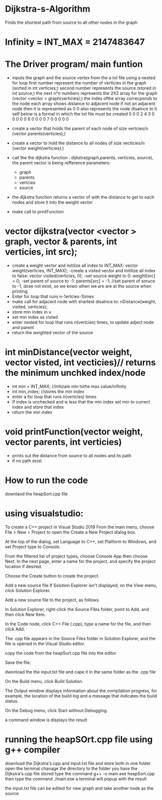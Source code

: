 # Dijkstra-s-Algorithm
Finds the shortest path from source to all other nodes in the graph

# Infinity = INT_MAX = 2147483647

# The Driver program/ main funtion 

- inputs the graph and the source vertex from the a txt file using a nested for loop
    first number represent the number of verticies in the graph (sorted in int verticies;)
    second number represents the source (stored in int source;)
    the next n*n numbers represents the 2X2 array for the graph (vector <vector <int> > graph(verticies);)
    the index ofthe array correcponds to the node
    each array shows distance to adjacent node 
    if not an adjacent node then it is represented as 0 
    0 also represents the node disatnce to it self
    below is a format in which the txt file must be created 
    5
    0
    0 2 4 3 0
    0 0 0 0 6
    0 0 0 0 7
    0 0 0 0 0
    
 - create a vector that holds the parent of each node of size vertcies/n (vector <int>  parents(verticies);)
 - create a vector to hold the distance to all nodes  of size vecticies/n (vector <int>  weight(verticies);)
 - call the the dijkstra function : dijkstra(graph,parents, verticies, source), the parent vector is being refference
   parameters:
   - graph
   - parents
   - vertcies
   - source
 - the dijkstra function returns a vector of with the distance to get to each nodes and store it into the weight vector
 - make call to printFunction
 
 # vector<int> dijkstra(vector <vector <int> > graph, vector <int>& parents, int verticies, int src);
 - create a weight vector and initilize all index to INT_MAX: vector <int>  weight(verticies, INT_MAX);
 -create a visted vector and initilize all index to false: vector <bool> visited(verticies, 0);
 -set source weight to 0: weight[src] = 0;
 -set parent of source to -1: parents[src] = -1; //set parent of soruce to -1, dose not exist, so we knwo when we are are at the source when printing 
 - Enter for loop that runs n-1ertcies-1)imes
 - make call for adjacent node with shartest disatnce to: nDistance(weight, visited, verticies);
 - store min index in u
 - set min index as visted 
 - enter nested for loop that runs n(vertcies) times, to update adject node and parent 
 - return the weighted vector of the source
 
 # int minDistance(vector <int> weight, vector <bool> visted, int vecticies)// returns the minimum unchked index/node
 - int min = INT_MAX; //initizale min tothe max value/infinity 
 - int min_index; //stores the min index
 - enter a for loop that runs n(vertcies) times
 - If index is unchecked and is less that the min index set min to currect index and store that index
 - return the min index 
 
 # void printFunction(vector <int>weight, vector <int>parents, int verticies)
 - prints out the distance from source to all nodes and its path
 - if no path exist
    
    
# How to run the code 

downlaod the heapSort.cpp file

 # using visualstudio:

To create a C++ project in Visual Studio 2019
From the main menu, choose File > New > Project to open the Create a New Project dialog box.

At the top of the dialog, set Language to C++, set Platform to Windows, and set Project type to Console.

From the filtered list of project types, choose Console App then choose Next. In the next page, enter a name for the project, and specify the project location if desired.

Choose the Create button to create the project.

Add a new source file
If Solution Explorer isn't displayed, on the View menu, click Solution Explorer.

Add a new source file to the project, as follows.

In Solution Explorer, right-click the Source Files folder, point to Add, and then click New Item.

In the Code node, click C++ File (.cpp), type a name for the file, and then click Add.

The .cpp file appears in the Source Files folder in Solution Explorer, and the file is opened in the Visual Studio editor.

copy the code from the heapSort.cpp file into the editor

Save the file.

dwonload the the input.txt file and cape it in the same folder as the .cpp file

On the Build menu, click Build Solution.

The Output window displays information about the compilation progress, for example, the location of the build log and a message that indicates the build status.

On the Debug menu, click Start without Debugging.

a command window is displays the result


 # running the heapSOrt.cpp file using g++ compiler 

download the Dijkstra's.cpp and input.txt file and store both in one folder
open the terminal 
chanage the directory to the folder you have the Dijkstra's.cpp file stored 
type the command g++ -o main.exe heapSort.cpp
then type the command ./main.exe
a terminal will popup with the result 

the input.txt file can be edited for new graph and take another node as the source


 
 
 
    
    
    

